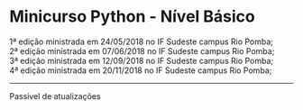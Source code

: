 <h1>Minicurso Python - Nível Básico</h1>


1ª edição ministrada em 24/05/2018 no IF Sudeste campus Rio Pomba;<br>
2ª edição ministrada em 07/06/2018 no IF Sudeste campus Rio Pomba;<br>
3ª edição ministrada em 12/09/2018 no IF Sudeste campus Rio Pomba;<br>
4ª edição ministrada em 20/11/2018 no IF Sudeste campus Rio Pomba;<br>

---

Passível de atualizações 
